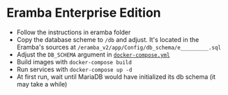 # Eramba Enterprise Edition

* Follow the instructions in eramba folder
* Copy the database scheme to `/db` and adjust. It's located in the Eramba's sources at `/eramba_v2/app/Config/db_schema/e_________.sql`
* Adjust the `DB_SCHEMA` argument in [`docker-compose.yml`](docker-compose.yml)
* Build images with `docker-compose build`
* Run services with `docker-compose up -d`
* At first run, wait until MariaDB would have initialized its db schema (it may take a while)